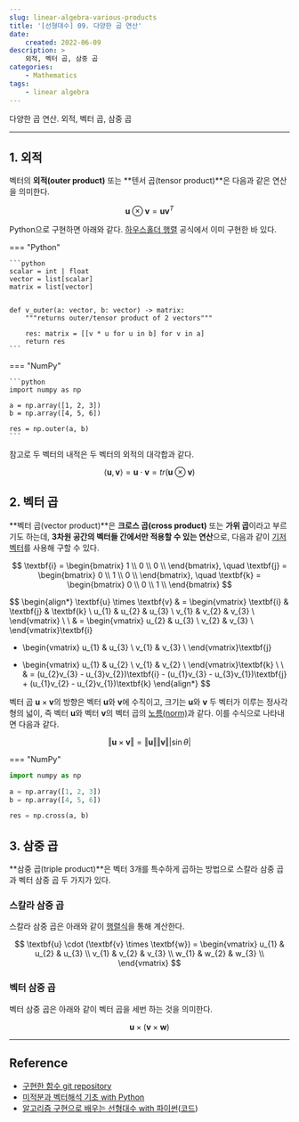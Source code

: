 ```yaml
---
slug: linear-algebra-various-products
title: '[선형대수] 09. 다양한 곱 연산'
date:
    created: 2022-06-09
description: >
    외적, 벡터 곱, 삼중 곱
categories:
    - Mathematics
tags:
    - linear algebra
---
```


다양한 곱 연산. 외적, 벡터 곱, 삼중 곱  

<!-- more -->

---

## 1. 외적

벡터의 **외적(outer product)** 또는 **텐서 곱(tensor product)**은 다음과 같은 연산을 의미한다.  

$$
\textbf{u} \otimes \textbf{v} = \textbf{u} \textbf{v}^{T}
$$

Python으로 구현하면 아래와 같다. [하우스홀더 행렬](./2022-05-19-linear_algebra_various_matrix.md/#8-하우스홀더-행렬) 공식에서 이미 구현한 바 있다.  

=== "Python"

    ```python
    scalar = int | float
    vector = list[scalar]
    matrix = list[vector]


    def v_outer(a: vector, b: vector) -> matrix:
        """returns outer/tensor product of 2 vectors"""

        res: matrix = [[v * u for u in b] for v in a]
        return res
    ```

=== "NumPy"

    ```python
    import numpy as np

    a = np.array([1, 2, 3])
    b = np.array([4, 5, 6])

    res = np.outer(a, b)
    ```

참고로 두 벡터의 내적은 두 벡터의 외적의 대각합과 같다.  

$$
\langle \textbf{u}, \textbf{v} \rangle = \textbf{u} \cdot \textbf{v} = tr(\textbf{u} \otimes \textbf{v})
$$

## 2. 벡터 곱

**벡터 곱(vector product)**은 **크로스 곱(cross product)** 또는 **가위 곱**이라고 부르기도 하는데, **3차원 공간의 벡터들 간에서만 적용할 수 있는 연산**으로, 다음과 같이 [기저 벡터](./2022-05-29-linear_algebra_basis_dimension.md/#기저-벡터)를 사용해 구할 수 있다.  

$$
\textbf{i} = \begin{bmatrix}
1 \\
0 \\
0 \\
\end{bmatrix}, \quad
\textbf{j} = \begin{bmatrix}
0 \\
1 \\
0 \\
\end{bmatrix}, \quad
\textbf{k} = \begin{bmatrix}
0 \\
0 \\
1 \\
\end{bmatrix}
$$

$$
\begin{align*}
\textbf{u} \times \textbf{v} & = \begin{vmatrix}
\textbf{i} & \textbf{j} & \textbf{k} \\
u_{1} & u_{2} & u_{3} \\
v_{1} & v_{2} & v_{3} \\
\end{vmatrix} \\
\\
& = \begin{vmatrix}
u_{2} & u_{3} \\
v_{2} & v_{3} \\
\end{vmatrix}\textbf{i}
- \begin{vmatrix}
u_{1} & u_{3} \\
v_{1} & v_{3} \\
\end{vmatrix}\textbf{j}
+ \begin{vmatrix}
u_{1} & u_{2} \\
v_{1} & v_{2} \\
\end{vmatrix}\textbf{k} \\
\\
& = (u_{2}v_{3} - u_{3}v_{2})\textbf{i} - (u_{1}v_{3} - u_{3}v_{1})\textbf{j} + (u_{1}v_{2} - u_{2}v_{1})\textbf{k}
\end{align*}
$$

벡터 곱 $\textbf{u} \times \textbf{v}$의 방향은 벡터 $\textbf{u}$와 $\textbf{v}$에 수직이고, 크기는 $\textbf{u}$와 $\textbf{v}$ 두 벡터가 이루는 정사각형의 넓이, 즉 벡터 $\textbf{u}$와 벡터 $\textbf{v}$의 벡터 곱의 [노름(norm)](./2022-06-05-linear_algebra_inner_product_norm.md/#2-노름norm)과 같다. 이를 수식으로 나타내면 다음과 같다.  

$$
\Vert \textbf{u} \times \textbf{v} \Vert = \Vert \textbf{u} \Vert \Vert \textbf{v} \Vert \vert \sin \theta \vert
$$

=== "NumPy"

```python
import numpy as np

a = np.array([1, 2, 3])
b = np.array([4, 5, 6])

res = np.cross(a, b)
```

## 3. 삼중 곱

**삼중 곱(triple product)**은 벡터 3개를 특수하게 곱하는 방법으로 스칼라 삼중 곱과 벡터 삼중 곱 두 가지가 있다.  

### 스칼라 삼중 곱

스칼라 삼중 곱은 아래와 같이 [행렬식](./2022-05-23-linear_algebra_determinant.md)을 통해 계산한다.  

$$
\textbf{u} \cdot (\textbf{v} \times \textbf{w})
= \begin{vmatrix}
u_{1} & u_{2} & u_{3} \\
v_{1} & v_{2} & v_{3} \\
w_{1} & w_{2} & w_{3} \\
\end{vmatrix}
$$

### 벡터 삼중 곱

벡터 삼중 곱은 아래와 같이 벡터 곱을 세번 하는 것을 의미한다.  

$$
\textbf{u} \times (\textbf{v} \times \textbf{w})
$$

---
## Reference
- [구현한 함수 git repository](https://github.com/djccnt15/mathematics)
- [미적분과 벡터해석 기초 with Python](http://www.kyobobook.co.kr/product/detailViewKor.laf?mallGb=KOR&ejkGb=KOR&barcode=9791160735314)
- [알고리즘 구현으로 배우는 선형대수 with 파이썬](http://www.kyobobook.co.kr/product/detailViewKor.laf?mallGb=KOR&ejkGb=KOR&barcode=9791165921125)([코드](https://github.com/bjpublic/linearalgebra))